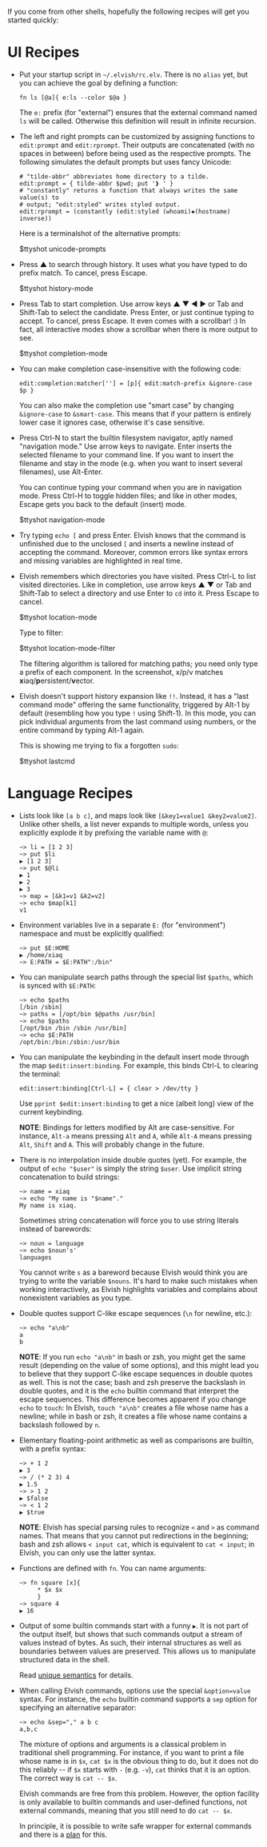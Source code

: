 <!-- toc -->

If you come from other shells, hopefully the following recipes will get you started quickly:

# UI Recipes

*   Put your startup script in `~/.elvish/rc.elv`. There is no `alias` yet,
    but you can achieve the goal by defining a function:

    ```elvish
    fn ls [@a]{ e:ls --color $@a }
    ```

    The `e:` prefix (for "external") ensures that the external command named
    `ls` will be called. Otherwise this definition will result in infinite
    recursion.

*   The left and right prompts can be customized by assigning functions to
    `edit:prompt` and `edit:rprompt`. Their outputs are concatenated (with no
    spaces in between) before being used as the respective prompts. The
    following simulates the default prompts but uses fancy Unicode:

    ```elvish
    # "tilde-abbr" abbreviates home directory to a tilde.
    edit:prompt = { tilde-abbr $pwd; put '❱ ' }
    # "constantly" returns a function that always writes the same value(s) to
    # output; "edit:styled" writes styled output.
    edit:rprompt = (constantly (edit:styled (whoami)✸(hostname) inverse))
    ```

    Here is a terminalshot of the alternative prompts:

    $ttyshot unicode-prompts

*   Press <span class="key">▲&#xfe0e;</span> to search through history. It
    uses what you have typed to do prefix match. To cancel, press <span
    class="key">Escape</span>.

    $ttyshot history-mode

*   Press <span class="key">Tab</span> to start completion. Use arrow keys
    <span class="key">▲&#xfe0e;</span>
    <span class="key">▼&#xfe0e;</span>
    <span class="key">◀&#xfe0e;</span>
    <span class="key">▶&#xfe0e;</span>
    or <span class="key">Tab</span> and <span class="key">Shift-Tab</span>
    to select the candidate. Press <span class="key">Enter</span>, or just
    continue typing to accept. To cancel, press <span
    class="key">Escape.</span> It even comes with a scrollbar! :) In fact,
    all interactive modes show a scrollbar when there is more output to see.

    $ttyshot completion-mode

*   You can make completion case-insensitive with the following code:

    ```elvish
    edit:completion:matcher[''] = [p]{ edit:match-prefix &ignore-case $p }
    ```

    You can also make the completion use "smart case" by changing
    `&ignore-case` to `&smart-case`. This means that if your pattern
    is entirely lower case it ignores case, otherwise it's case
    sensitive.

*   <a name="navigation-mode"></a>Press <span class="key">Ctrl-N</span> to start the builtin filesystem
    navigator, aptly named "navigation mode." Use arrow keys to navigate.
    <span class="key">Enter</span> inserts the selected filename to your
    command line. If you want to insert the filename and stay in the mode
    (e.g. when you want to insert several filenames), use <span
    class="key">Alt-Enter</span>.

    You can continue typing your command when you are in navigation mode.
    Press <span class="key">Ctrl-H</span> to toggle hidden files; and like in
    other modes, <span class="key">Escape</span> gets you back to the default
    (insert) mode.

    $ttyshot navigation-mode

*   Try typing `echo [` and press <span class="key">Enter</span>. Elvish knows that the command is unfinished due to the unclosed `[` and inserts a newline instead of accepting the command. Moreover, common errors like syntax errors and missing variables are highlighted in real time.

*   Elvish remembers which directories you have visited. Press <span
    class="key">Ctrl-L</span> to list visited directories. Like in completion,
    use arrow keys
    <span class="key">▲&#xfe0e;</span>
    <span class="key">▼&#xfe0e;</span>
    or <span class="key">Tab</span> and <span class="key">Shift-Tab</span> to
    select a directory and use Enter to `cd` into it. Press <span
    class="key">Escape</span> to cancel.

    $ttyshot location-mode

    Type to filter:

    $ttyshot location-mode-filter

    The filtering algorithm is tailored for matching paths; you need only type
    a prefix of each component. In the screenshot, x/p/v matches
    **x**iaq/**p**ersistent/**v**ector.

*   Elvish doesn't support history expansion like `!!`. Instead, it has a
    "last command mode" offering the same functionality, triggered by <span
    class="key">Alt-1</span> by default (resembling how you type `!` using
    <span class="key">Shift-1</span>). In this mode, you can pick individual
    arguments from the last command using numbers, or the entire command by
    typing <span class="key">Alt-1</span> again.

    This is showing me trying to fix a forgotten `sudo`:

    $ttyshot lastcmd

# Language Recipes

*   Lists look like `[a b c]`, and maps look like `[&key1=value1
    &key2=value2]`. Unlike other shells, a list never expands to multiple
    words, unless you explicitly explode it by prefixing the variable name
    with `@`:

    ```elvish-transcript
    ~> li = [1 2 3]
    ~> put $li
    ▶ [1 2 3]
    ~> put $@li
    ▶ 1
    ▶ 2
    ▶ 3
    ~> map = [&k1=v1 &k2=v2]
    ~> echo $map[k1]
    v1
    ```

*   Environment variables live in a separate `E:` (for "environment") namespace and must be explicitly qualified:

    ```elvish-transcript
    ~> put $E:HOME
    ▶ /home/xiaq
    ~> E:PATH = $E:PATH":/bin"
    ```

*   You can manipulate search paths through the special list `$paths`, which is synced with `$E:PATH`:

    ```elvish-transcript
    ~> echo $paths
    [/bin /sbin]
    ~> paths = [/opt/bin $@paths /usr/bin]
    ~> echo $paths
    [/opt/bin /bin /sbin /usr/bin]
    ~> echo $E:PATH
    /opt/bin:/bin:/sbin:/usr/bin
    ```

*   You can manipulate the keybinding in the default insert mode through the
    map `$edit:insert:binding`. For example, this binds
    <span class="key">Ctrl-L</span> to clearing the terminal:

    ```elvish
    edit:insert:binding[Ctrl-L] = { clear > /dev/tty }
    ```

    Use `pprint $edit:insert:binding` to get a nice (albeit long) view of the
    current keybinding.

    **NOTE**: Bindings for letters modified by Alt are case-sensitive. For
    instance, `Alt-a` means pressing `Alt` and `A`, while `Alt-A` means
    pressing `Alt`, `Shift` and `A`. This will probably change in the future.

*   There is no interpolation inside double quotes (yet). For example, the
    output of `echo "$user"` is simply the string `$user`. Use implicit string
    concatenation to build strings:

    ```elvish-transcript
    ~> name = xiaq
    ~> echo "My name is "$name"."
    My name is xiaq.
    ```

    Sometimes string concatenation will force you to use string literals
    instead of barewords:

    ```elvish-transcript
    ~> noun = language
    ~> echo $noun's'
    languages
    ```

    You cannot write `s` as a bareword because Elvish would think you are
    trying to write the variable `$nouns`. It's hard to make such mistakes
    when working interactively, as Elvish highlights variables and complains
    about nonexistent variables as you type.

*   Double quotes support C-like escape sequences (``\n`` for newline,
    etc.):

    ```elvish-transcript
    ~> echo "a\nb"
    a
    b
    ```

    **NOTE**: If you run `echo "a\nb"` in bash or zsh, you might get the same
    result (depending on the value of some options), and this might lead you
    to believe that they support C-like escape sequences in double quotes as
    well. This is not the case; bash and zsh preserve the backslash in double
    quotes, and it is the `echo` builtin command that interpret the escape
    sequences. This difference becomes apparent if you change `echo` to
    `touch`: In Elvish, `touch "a\nb"` creates a file whose name has a
    newline; while in bash or zsh, it creates a file whose name contains a
    backslash followed by `n`.

*   Elementary floating-point arithmetic as well as comparisons are builtin,
    with a prefix syntax:

    ```elvish-transcript
    ~> + 1 2
    ▶ 3
    ~> / (* 2 3) 4
    ▶ 1.5
    ~> > 1 2
    ▶ $false
    ~> < 1 2
    ▶ $true
    ```

    **NOTE**: Elvish has special parsing rules to recognize `<` and `>` as
    command names. That means that you cannot put redirections in the
    beginning; bash and zsh allows `< input cat`, which is equivalent to
    `cat < input`; in Elvish, you can only use the latter syntax.

*   Functions are defined with `fn`. You can name arguments:

    ```elvish-transcript
    ~> fn square [x]{
         * $x $x
         }
    ~> square 4
    ▶ 16
    ```

*   Output of some builtin commands start with a funny `▶`. It is not part of
    the output itself, but shows that such commands output a stream of values
    instead of bytes. As such, their internal structures as well as boundaries
    between values are preserved. This allows us to manipulate structured data
    in the shell.

    Read [unique semantics](unique-semantics.html) for details.

*   When calling Elvish commands, options use the special `&option=value`
    syntax. For instance, the `echo` builtin command supports a `sep` option
    for specifying an alternative separator:

    ```elvish-transcript
    ~> echo &sep="," a b c
    a,b,c
    ```

    The mixture of options and arguments is a classical problem in traditional
    shell programming. For instance, if you want to print a file whose name is
    in `$x`, `cat $x` is the obvious thing to do, but it does not do this
    reliably -- if `$x` starts with `-` (e.g. `-v`), `cat` thinks that it is
    an option. The correct way is `cat -- $x`.

    Elvish commands are free from this problem. However, the option facility
    is only available to builtin commands and user-defined functions, not
    external commands, meaning that you still need to do `cat -- $x`.

    In principle, it is possible to write safe wrapper
    for external commands and there is a
    [plan](https://github.com/elves/elvish/issues/371) for this.
